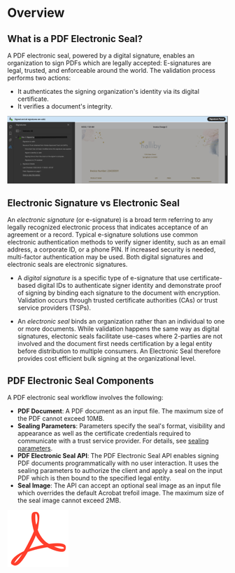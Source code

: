 # Overview

## What is a PDF Electronic Seal?

A PDF electronic seal, powered by a digital signature, enables an organization to sign PDFs which are legally accepted: E-signatures are legal, trusted, and enforceable around the world.  The validation process performs two actions: 

* It authenticates the signing organization's identity via its digital certificate. 
* It verifies a document's integrity. 

![PDF Electronic Seal](../images/blueBar.png)

## Electronic Signature vs Electronic Seal

An *electronic signature* (or e-signature) is a broad term referring to any legally recognized electronic process that indicates acceptance of an agreement or a record. Typical e-signature solutions use common electronic authentication methods to verify signer identity, such as an email address, a corporate ID, or a phone PIN. If increased security is needed, multi-factor authentication may be used. Both digital signatures and electronic seals are electronic signatures. 

* A *digital signature* is a specific type of e-signature that use certificate-based digital IDs to authenticate signer identity and demonstrate proof of signing by binding each signature to the document with encryption. Validation occurs through trusted certificate authorities (CAs) or trust service providers (TSPs).

* An *electronic seal* binds an organization rather than an individual to one or more documents. While validation happens the same way as digital signatures, electonic seals facilitate use-cases where 2-parties are not involved and the document first needs certification by a legal entity before distribution to multiple consumers. An Electronic Seal therefore provides cost efficient bulk signing at the organizational level.

## PDF Electronic Seal Components

A PDF electronic seal workflow involves the following: 

* **PDF Document**: A PDF document as an input file. The maximum size of the PDF cannot exceed 10MB.
* **Sealing Parameters**: Parameters  specify the seal's format, visibility and appearance as well as the certificate credentials required to communicate with a trust service provider. For details, see [sealing parameters](/overview/pdf-electronic-seal-api/quickstarts/#2-configure-sealing-parameters).
* **PDF Electronic Seal API**: The PDF Electronic Seal API enables signing PDF documents programmatically with no user interaction. It uses the sealing parameters to authorize the client and apply a seal on the input PDF which is then bound to the specified legal entity.
* **Seal Image**: The API can accept an optional seal image as an input file which overrides the default Acrobat trefoil image. The maximum size of the seal image cannot exceed 2MB.

![Acrobat Trefoil](../images/trefoil.png)
